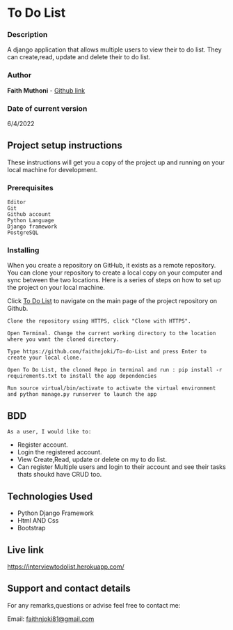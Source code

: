 # To Do List

### Description

A django application that allows multiple users to view their to do list. They can  create,read, update  and delete their  to do list.


### Author

**Faith Muthoni** - [Github link](https://github.com/faithnjoki/To-do-List)


### Date of current version

6/4/2022


## Project setup instructions

These instructions will get you a copy of the project up and running on your local machine for development.


### Prerequisites

```
Editor
Git
Github account
Python Language
Django framework
PostgreSQL

```


### Installing

When you create a repository on GitHub, it exists as a remote repository. You can clone your repository to create a local copy on your computer and sync between the two locations. Here is a series of steps on how to set up the project on your local machine.

Click [To Do List](https://github.com/faithnjoki/To-do-List) to navigate on the main page of the project repository on Github.

```
Clone the repository using HTTPS, click "Clone with HTTPS".
```

```
Open Terminal. Change the current working directory to the location where you want the cloned directory.
```

```
Type https://github.com/faithnjoki/To-do-List and press Enter to create your local clone.

```

```
Open To Do List, the cloned Repo in terminal and run : pip install -r requirements.txt to install the app dependencies

```

```
Run source virtual/bin/activate to activate the virtual environment and python manage.py runserver to launch the app

```


## BDD
    As a user, I would like to:
- Register  account.
- Login the registered account. 
- View Create,Read, update or delete on my to do list.
- Can register Multiple users and login to their account and see their tasks thats shoukd have CRUD too.



## Technologies Used
- Python Django Framework
- Html AND Css
- Bootstrap


## Live link
https://interviewtodolist.herokuapp.com/

## Support and contact details

For any remarks,questions or advise feel free to contact me:

Email: faithnjoki81@gmail.com


